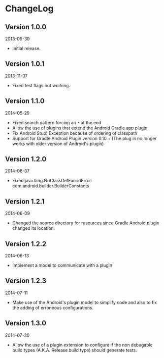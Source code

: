 ChangeLog
==========

Version 1.0.0
----------------------------
2013-09-30

- Initial release.

Version 1.0.1
----------------------------
2013-11-07

- Fixed test flags not working.

Version 1.1.0
-----------------------------
2014-05-29

- Fixed search pattern forcing an `*` at the end
- Allow the use of plugins that extend the Android Gradle app plugin
- Fix Android Stub! Exception because of ordering of classpath
- Support for Gradle Android Plugin version 0.10.+ (The plug in no longer works with older version of Android's plugin)

Version 1.2.0
-----------------------------
2014-06-07

- Fixed java.lang.NoClassDefFoundError: com.android.builder.BuilderConstants

Version 1.2.1
-----------------------------
2014-06-09

- Changed the source directory for resources since Gradle Android plugin changed its location.

Version 1.2.2
-----------------------------
2014-06-13

- Implement a model to communicate with a plugin

Version 1.2.3
-----------------------------
2014-07-11

- Make use of the Android's plugin model to simplify code and also to fix the adding of erroneous configurations. 

Version 1.3.0
-----------------------------
2014-07-30

- Allow the use of a plugin extension to configure if the non debugable build types (A.K.A. Release build type) should generate tests.
